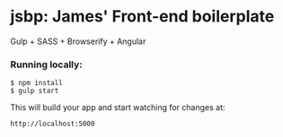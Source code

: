 jsbp: James' Front-end boilerplate
==================================

Gulp + SASS + Browserify + Angular

### Running locally:

```
$ npm install
$ gulp start
```

This will build your app and start watching for changes at:

`http://localhost:5000`